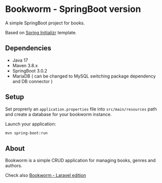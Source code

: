 # Bookworm - SpringBoot version

A simple SpringBoot project for books.

Based on [Spring Initializr](https://start.spring.io/) template.

## Dependencies

- Java 17
- Maven 3.8.x
- SpringBoot 3.0.2
- MariaDB ( can be changed to MySQL switching package dependency and DB connector )


## Setup

Set proprerly an ```application.properties``` file into ```src/main/resources``` path and create a database for your bookworm instance.

Launch your application:

```bash
mvn spring-boot:run
```


## About

Bookworm is a simple CRUD application for managing books, genres and authors.

Check also [Bookworm - Laravel edition](https://github.com/makapx/bookworm)